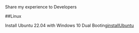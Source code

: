 Share my experience to Developers

##Linux

Install Ubuntu 22.04 with Windows 10 Dual Booting[installUbuntu]

[//]: #
	[installUbuntu]: <https://sedna99.github.io/>
